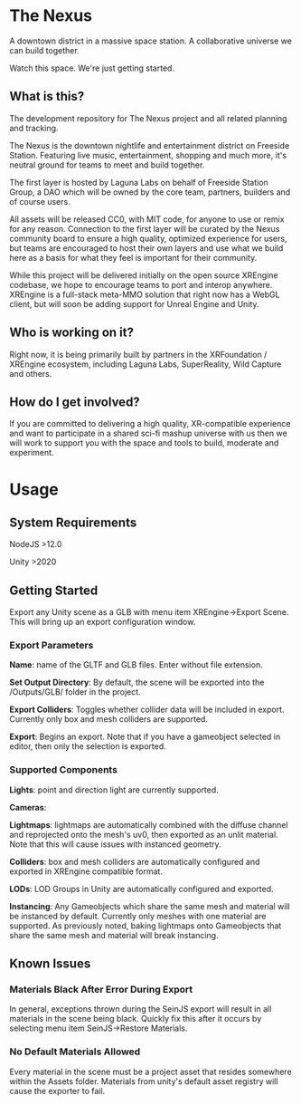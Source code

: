 # The Nexus
A downtown district in a massive space station. A collaborative universe we can build together.

Watch this space. We're just getting started.

## What is this?
The development repository for The Nexus project and all related planning and tracking.

The Nexus is the downtown nightlife and entertainment district on Freeside Station. Featuring live music, entertainment, shopping and much more, it's neutral ground for teams to meet and build together.

The first layer is hosted by Laguna Labs on behalf of Freeside Station Group, a DAO which will be owned by the core team, partners, builders and of course users.

All assets will be released CC0, with MIT code, for anyone to use or remix for any reason. Connection to the first layer will be curated by the Nexus community board to ensure a high quality, optimized experience for users, but teams are encouraged to host their own layers and use what we build here as a basis for what they feel is important for their community.

While this project will be delivered initially on the open source XREngine codebase, we hope to encourage teams to port and interop anywhere. XREngine is a full-stack meta-MMO solution that right now has a WebGL client, but will soon be adding support for Unreal Engine and Unity.

## Who is working on it?
Right now, it is being primarily built by partners in the XRFoundation / XREngine ecosystem, including Laguna Labs, SuperReality, Wild Capture and others.

## How do I get involved?
If you are committed to delivering a high quality, XR-compatible experience and want to participate in a shared sci-fi mashup universe with us then we will work to support you with the space and tools to build, moderate and experiment.

# Usage

## System Requirements
NodeJS >12.0

Unity >2020

## Getting Started
Export any Unity scene as a GLB with menu item XREngine->Export Scene. This will bring up an export configuration window. 

### Export Parameters
**Name**: name of the GLTF and GLB files. Enter without file extension.

**Set Output Directory**: By default, the scene will be exported into the /Outputs/GLB/ folder in the project.

**Export Colliders**: Toggles whether collider data will be included in export. Currently only box and mesh colliders are supported.

**Export**: Begins an export. Note that if you have a gameobject selected in editor, then only the selection is exported.

### Supported Components
**Lights**: point and direction light are currently supported.

**Cameras**: 

**Lightmaps**: lightmaps are automatically combined with the diffuse channel and reprojected onto the mesh's uv0, then exported as an unlit material. Note that this will cause issues with instanced geometry.

**Colliders**: box and mesh colliders are automatically configured and exported in XREngine compatible format.

**LODs**: LOD Groups in Unity are automatically configured and exported. 

**Instancing**: Any Gameobjects which share the same mesh and material will be instanced by default. Currently only meshes with one material are supported. As previously noted, baking lightmaps onto Gameobjects that share the same mesh and material will break instancing.


## Known Issues

### Materials Black After Error During Export
In general, exceptions thrown during the SeinJS export will result in all materials in the scene being black. Quickly fix this after it occurs by selecting menu item SeinJS->Restore Materials.

### No Default Materials Allowed
Every material in the scene must be a project asset that resides somewhere within the Assets folder. Materials from unity's default asset registry will cause the exporter to fail.

